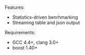 Features:

 * Statistics-driven benrhmarking
 * Streaming table and json output

Requirements:

 * GCC 4.4+, clang 3.0+
 * boost 1.40+
